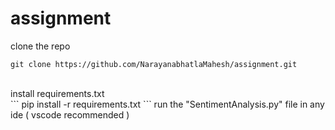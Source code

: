 # assignment
clone the repo
```
git clone https://github.com/NarayanabhatlaMahesh/assignment.git
```
<br>
install requirements.txt<br>
```
pip install -r requirements.txt
```
run the "SentimentAnalysis.py" file in any ide ( vscode recommended )
